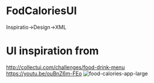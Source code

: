 # FodCaloriesUI
Inspiratio->Design->XML
# UI inspiration from
http://collectui.com/challenges/food-drink-menu
https://youtu.be/ouBnZ6m-FEo
![food-calories-app-large](https://user-images.githubusercontent.com/11628897/41586906-993d3f94-73b6-11e8-95d9-925619e2818e.jpeg)
